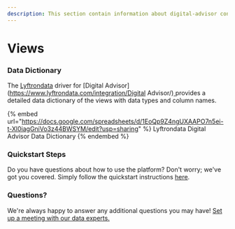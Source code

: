 ```yaml
---
description: This section contain information about digital-advisor connector views information
---
```


# Views

### Data Dictionary

The [Lyftrondata](https://www.lyftrondata.com/) driver for [Digital Advisor](https://www.lyftrondata.com/integration/Digital Advisor/)[ ](https://www.lyftrondata.com/integration/digital-advisor/)provides a detailed data dictionary of the views with data types and column names.

{% embed url="https://docs.google.com/spreadsheets/d/1EoQp9Z4ngUXAAPO7n5ei-t-Xl0iagGniVo3z44BWSYM/edit?usp=sharing" %}
Lyftrondata Digital Advisor Data Dictionary
{% endembed %}

### Quickstart Steps

Do you have questions about how to use the platform? Don't worry; we've got you covered. Simply follow the quickstart instructions [here](../../../../quickstart-steps.md).

### Questions? <a href="#questions" id="questions"></a>

We're always happy to answer any additional questions you may have! [Set up a meeting with our data experts.](https://www.lyftrondata.com/book-a-meeting/)


